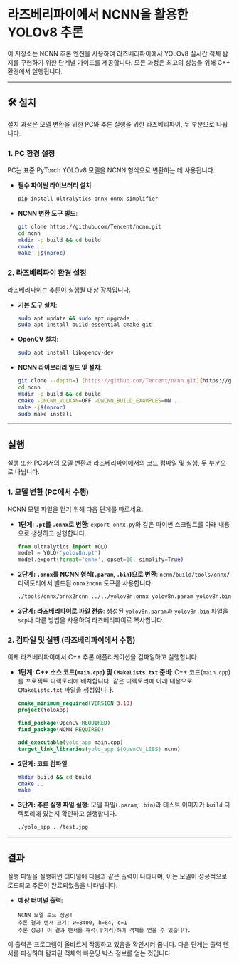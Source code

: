 # 라즈베리파이에서 NCNN을 활용한 YOLOv8 추론



이 저장소는 NCNN 추론 엔진을 사용하여 라즈베리파이에서 YOLOv8 실시간 객체 탐지를 구현하기 위한 단계별 가이드를 제공합니다. 모든 과정은 최고의 성능을 위해 C++ 환경에서 실행됩니다.

---
## 🛠️ 설치

설치 과정은 모델 변환을 위한 PC와 추론 실행을 위한 라즈베리파이, 두 부분으로 나뉩니다.

### **1. PC 환경 설정**

PC는 표준 PyTorch YOLOv8 모델을 NCNN 형식으로 변환하는 데 사용됩니다.

* **필수 파이썬 라이브러리 설치**:
    ```bash
    pip install ultralytics onnx onnx-simplifier
    ```

* **NCNN 변환 도구 빌드**:
    ```bash
    git clone https://github.com/Tencent/ncnn.git
    cd ncnn
    mkdir -p build && cd build
    cmake ..
    make -j$(nproc)
    ```

### **2. 라즈베리파이 환경 설정**

라즈베리파이는 추론이 실행될 대상 장치입니다.

* **기본 도구 설치**:
    ```bash
    sudo apt update && sudo apt upgrade
    sudo apt install build-essential cmake git
    ```

* **OpenCV 설치**:
    ```bash
    sudo apt install libopencv-dev
    ```

* **NCNN 라이브러리 빌드 및 설치**:
    ```bash
    git clone --depth=1 [https://github.com/Tencent/ncnn.git](https://github.com/Tencent/ncnn.git)
    cd ncnn
    mkdir -p build && cd build
    cmake -DNCNN_VULKAN=OFF -DNCNN_BUILD_EXAMPLES=ON ..
    make -j$(nproc)
    sudo make install
    ```

---
## 실행

실행 또한 PC에서의 모델 변환과 라즈베리파이에서의 코드 컴파일 및 실행, 두 부분으로 나뉩니다.

### **1. 모델 변환 (PC에서 수행)**

NCNN 모델 파일을 얻기 위해 다음 단계를 따르세요.

* **1단계: `.pt`를 `.onnx`로 변환**:
    `export_onnx.py`와 같은 파이썬 스크립트를 아래 내용으로 생성하고 실행합니다.
    ```python
    from ultralytics import YOLO
    model = YOLO('yolov8n.pt')
    model.export(format='onnx', opset=10, simplify=True)
    ```

* **2단계: `.onnx`를 NCNN 형식(`.param`, `.bin`)으로 변환**:
    `ncnn/build/tools/onnx/` 디렉토리에서 빌드된 `onnx2ncnn` 도구를 사용합니다.
    ```bash
    ./tools/onnx/onnx2ncnn ../../yolov8n.onnx yolov8n.param yolov8n.bin
    ```

* **3단계: 라즈베리파이로 파일 전송**:
    생성된 `yolov8n.param`과 `yolov8n.bin` 파일을 `scp`나 다른 방법을 사용하여 라즈베리파이로 복사합니다.

### **2. 컴파일 및 실행 (라즈베리파이에서 수행)**

이제 라즈베리파이에서 C++ 추론 애플리케이션을 컴파일하고 실행합니다.

* **1단계: C++ 소스 코드(`main.cpp`) 및 `CMakeLists.txt` 준비**:
    C++ 코드(`main.cpp`)를 프로젝트 디렉토리에 배치합니다. 같은 디렉토리에 아래 내용으로 `CMakeLists.txt` 파일을 생성합니다.
    ```cmake
    cmake_minimum_required(VERSION 3.10)
    project(YoloApp)
    
    find_package(OpenCV REQUIRED)
    find_package(NCNN REQUIRED)
    
    add_executable(yolo_app main.cpp)
    target_link_libraries(yolo_app ${OpenCV_LIBS} ncnn)
    ```

* **2단계: 코드 컴파일**:
    ```bash
    mkdir build && cd build
    cmake ..
    make
    ```

* **3단계: 추론 실행 파일 실행**:
    모델 파일(`.param`, `.bin`)과 테스트 이미지가 `build` 디렉토리에 있는지 확인하고 실행합니다.
    ```bash
    ./yolo_app ../test.jpg
    ```

---
## 결과

실행 파일을 실행하면 터미널에 다음과 같은 출력이 나타나며, 이는 모델이 성공적으로 로드되고 추론이 완료되었음을 나타냅니다.

* **예상 터미널 출력**:
    ```
    NCNN 모델 로드 성공!
    추론 결과 텐서 크기: w=8400, h=84, c=1
    추론 성공! 이 결과 텐서를 해석(후처리)하여 객체를 얻을 수 있습니다.
    ```
이 출력은 프로그램이 올바르게 작동하고 있음을 확인시켜 줍니다. 다음 단계는 출력 텐서를 파싱하여 탐지된 객체의 바운딩 박스 정보를 얻는 것입니다.
